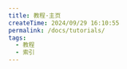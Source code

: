 ```yaml
---
title: 教程·主页
createTime: 2024/09/29 16:10:55
permalink: /docs/tutorials/
tags:
  - 教程
  - 索引
---
```

<CardGrid>
<LinkCard title="什么是隐藏之年" href="/docs/tutorials/what-is-hy2" description="了解隐藏之年是什么" />
<LinkCard title="快速开始" href="/docs/tutorials/start" description="开始一段新的旅程吧" />
<LinkCard title="材料" href="/docs/tutorials/material" description="从前期过渡的廉价材料到后期的毕业材料！" />
<LinkCard title="工具与武器" href="/docs/tutorials/tool" description="许多奇妙的小玩意，让你的冒险之旅增添几分不一样的乐趣！" />
<LinkCard title="机制" href="/docs/tutorials/gameplay" description="了解隐藏之年独有的游戏机制" />
</CardGrid>
